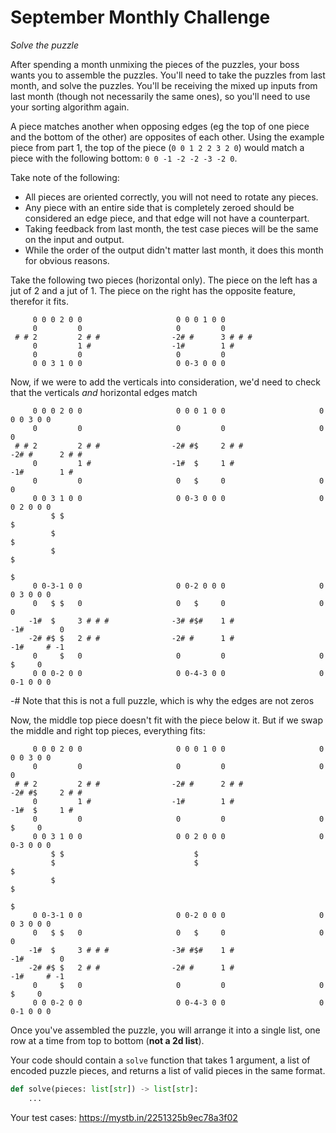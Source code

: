# September Monthly Challenge

_Solve the puzzle_

After spending a month unmixing the pieces of the puzzles, your boss wants you to assemble the puzzles. You'll need to take the puzzles from last month, and solve the puzzles. You'll be receiving the mixed up inputs from last month (though not necessarily the same ones), so you'll need to use your sorting algorithm again.

A piece matches another when opposing edges (eg the top of one piece and the bottom of the other) are opposites of each other.
Using the example piece from part 1, the top of the piece (`0 0 1 2 2 3 2 0`) would match a piece with the following bottom: `0 0 -1 -2 -2 -3 -2 0`.

Take note of the following:

-   All pieces are oriented correctly, you will not need to rotate any pieces.
-   Any piece with an entire side that is completely zeroed should be considered an edge piece, and that edge will not have a counterpart.
-   Taking feedback from last month, the test case pieces will be the same on the input and output.
-   While the order of the output didn't matter last month, it does this month for obvious reasons.

Take the following two pieces (horizontal only). The piece on the left has a jut of 2 and a jut of 1. The piece on the right has the opposite feature, therefor it fits.

```
     0 0 0 2 0 0                     0 0 0 1 0 0
     0         0                     0         0
 # # 2         2 # #                -2# #      3 # # #
     0         1 #                  -1#        1 #
     0         0                     0         0
     0 0 3 1 0 0                     0 0-3 0 0 0
```

Now, if we were to add the verticals into consideration, we'd need to check that the verticals _and_ horizontal edges match

```
     0 0 0 2 0 0                     0 0 0 1 0 0                     0 0 0 3 0 0
     0         0                     0         0                     0         0
 # # 2         2 # #                -2# #$     2 # #                -2# #      2 # #
     0         1 #                  -1#  $     1 #                  -1#        1 #
     0         0                     0   $     0                     0         0
     0 0 3 1 0 0                     0 0-3 0 0 0                     0 0 2 0 0 0
         $ $                                                             $
         $                                                               $
         $                                                               $
                                                                         $
     0 0-3-1 0 0                     0 0-2 0 0 0                     0 0 3 0 0 0
     0   $ $   0                     0   $     0                     0         0
    -1#  $     3 # # #              -3# #$#    1 #                  -1#        0
    -2# #$ $   2 # #                -2# #      1 #                  -1#     # -1
     0     $   0                     0         0                     0   $     0
     0 0 0-2 0 0                     0 0-4-3 0 0                     0 0-1 0 0 0
```

-# Note that this is not a full puzzle, which is why the edges are not zeros

Now, the middle top piece doesn't fit with the piece below it. But if we swap the middle and right top pieces, everything fits:

```
     0 0 0 2 0 0                     0 0 0 1 0 0                     0 0 0 3 0 0
     0         0                     0         0                     0         0
 # # 2         2 # #                -2# #      2 # #                -2# #$     2 # #
     0         1 #                  -1#        1 #                  -1#  $     1 #
     0         0                     0         0                     0   $     0
     0 0 3 1 0 0                     0 0 2 0 0 0                     0 0-3 0 0 0
         $ $                             $
         $                               $                               $
         $                                                               $
                                                                         $
     0 0-3-1 0 0                     0 0-2 0 0 0                     0 0 3 0 0 0
     0   $ $   0                     0   $     0                     0         0
    -1#  $     3 # # #              -3# #$#    1 #                  -1#        0
    -2# #$ $   2 # #                -2# #      1 #                  -1#     # -1
     0     $   0                     0         0                     0   $     0
     0 0 0-2 0 0                     0 0-4-3 0 0                     0 0-1 0 0 0
```

Once you've assembled the puzzle, you will arrange it into a single list, one row at a time from top to bottom (**not a 2d list**).

Your code should contain a `solve` function that takes 1 argument, a list of encoded puzzle pieces, and returns a list of valid pieces in the same format.

```python
def solve(pieces: list[str]) -> list[str]:
    ...
```

Your test cases:
https://mystb.in/2251325b9ec78a3f02
